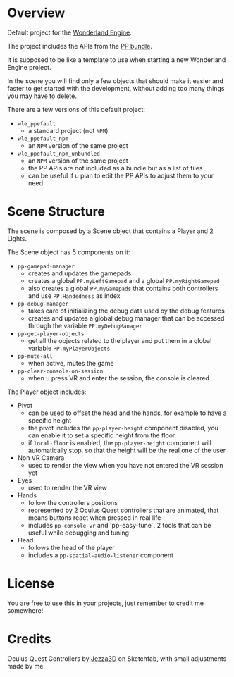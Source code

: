 # Overview

Default project for the [Wonderland Engine](https://wonderlandengine.com/). 

The project includes the APIs from the [PP bundle](https://github.com/SignorPipo/wle_pp). 

It is supposed to be like a template to use when starting a new Wonderland Engine project.  

In the scene you will find only a few objects that should make it easier and faster to get started with the development, without adding too many things you may have to delete. 

There are a few versions of this default project:
- `wle_ppefault`
  * a standard project (not `NPM`)
- `wle_ppefault_npm`
  * an `NPM` version of the same project
- `wle_ppefault_npm_unbundled`
  * an `NPM` version of the same project
  * the PP APIs are not included as a bundle but as a list of files
  * can be useful if u plan to edit the PP APIs to adjust them to your need

# Scene Structure
The scene is composed by a Scene object that contains a Player and 2 Lights.

The Scene object has 5 components on it:
- `pp-gamepad-manager`
  * creates and updates the gamepads
  * creates a global `PP.myLeftGamepad` and a global `PP.myRightGamepad`
  * also creates a global `PP.myGamepads` that contains both controllers and use `PP.Handedness` as index
- `pp-debug-manager`
  * takes care of initializing the debug data used by the debug features
  * creates and updates a global debug manager that can be accessed through the variable `PP.myDebugManager`
- `pp-get-player-objects`
  * get all the objects related to the player and put them in a global variable `PP.myPlayerObjects`
- `pp-mute-all`
  * when active, mutes the game
- `pp-clear-console-on-session`
  * when u press VR and enter the session, the console is cleared

The Player object includes:
- Pivot
  * can be used to offset the head and the hands, for example to have a specific height
  * the pivot includes the `pp-player-height` component disabled, you can enable it to set a specific height from the floor
  * if `local-floor` is enabled, the `pp-player-height` component will automatically stop, so that the height will be the real one of the user
- Non VR Camera
  * used to render the view when you have not entered the VR session yet
- Eyes
  * used to render the VR view
- Hands
  * follow the controllers positions
  * represented by 2 Oculus Quest controllers that are animated, that means buttons react when pressed in real life
  * includes `pp-console-vr` and 'pp-easy-tune`, 2 tools that can be useful while debugging and tuning
- Head
  * follows the head of the player
  * includes a `pp-spatial-audio-listener` component

# License
You are free to use this in your projects, just remember to credit me somewhere!

# Credits
Oculus Quest Controllers by [Jezza3D](https://sketchfab.com/Jezza3D) on Sketchfab, with small adjustments made by me.
